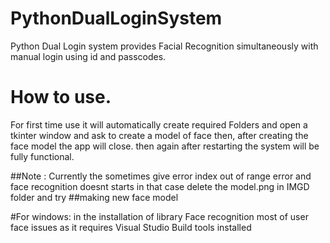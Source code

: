 # PythonDualLoginSystem
Python Dual Login system provides Facial Recognition simultaneously with manual login using id and passcodes.

# How to use.
For first time use it will automatically create required Folders and open a tkinter window and ask to create a model of face then, 
after creating the face model the app will close. then again after restarting the system will be fully functional.

##Note : Currently the sometimes give error index out of range error and face recognition doesnt starts in that case delete the model.png in IMGD folder and try
##making new face model

#For windows:
in the installation of library Face recognition most of user face issues as it requires Visual Studio Build tools installed
